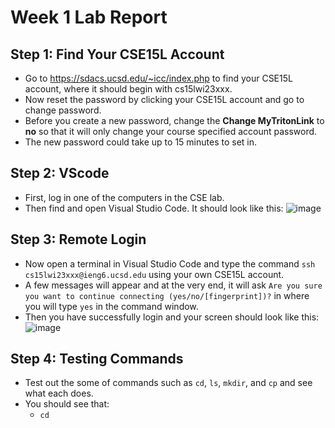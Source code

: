 # Week 1 Lab Report
## Step 1: Find Your CSE15L Account
- Go to https://sdacs.ucsd.edu/~icc/index.php to find your CSE15L account, where it should begin with cs15lwi23xxx.
- Now reset the password by clicking your CSE15L account and go to change password.
- Before you create a new password, change the **Change MyTritonLink** to **no** so that it will 
only change your course specified account password.
- The new password could take up to 15 minutes to set in.
## Step 2: VScode
- First, log in one of the computers in the CSE lab.
- Then find and open Visual Studio Code. It should look like this:
![image](https://user-images.githubusercontent.com/122485613/215628578-25c2a38b-2210-4b02-8a23-4275250d8208.png)
## Step 3: Remote Login
- Now open a terminal in Visual Studio Code and type the command `ssh cs15lwi23xxx@ieng6.ucsd.edu` using your own 
CSE15L account.
- A few messages will appear and at the very end, it will ask `Are you sure you want to continue connecting (yes/no/[fingerprint])?` in where 
you will type `yes` in the command window.
- Then you have successfully login and your screen should look like this:
![image](https://user-images.githubusercontent.com/122485613/215628715-0512d542-597d-4f8b-8c2a-87a0758c781d.png)
## Step 4: Testing Commands
- Test out the some of commands such as `cd`, `ls`, `mkdir`, and `cp` and see what each does.
- You should see that:
    * `cd` 

